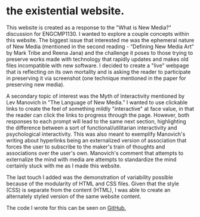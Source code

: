 # the existential website.
<p>This website is created as a response to the "What is New Media?" discussion for ENGCMP1130. I wanted to explore a couple concepts within this website.
The biggest issue that interested me was the ephemeral nature of New Media (mentioned in the second reading - “Defining New Media Art” by Mark Tribe and Reena Jana) and the challenge it poses to those trying to preserve works made with technology that rapidly updates and makes old files incompatible with new software. I decided to create a "live" webpage that is reflecting on its own mortality and is asking the reader to participate in preserving it via screenshot (one technique mentioned in the paper for preserving new media).</p>
<p>A secondary topic of interest was the Myth of Interactivity mentioned by Lev Manovich in "The Language of New Media.” I wanted to use clickable links to create the feel of something mildly "interactive" at face value, in that the reader can click the links to progress through the page. However, both responses to each prompt will lead to the same next section, highlighting the difference between a sort of functional/utilitarian interactivity and psychological interactivity. This was also meant to exemplify Manovich's writing about hyperlinks being an externalized version of association that forces the user to subscribe to the maker's train of thoughts and associations over the user's own. Manovich's comment that attempts to externalize the mind with media are attempts to standardize the mind certainly stuck with me as I made this website.</p>
<p>The last touch I added was the demonstration of variability possible because of the modularity of HTML and CSS files. Given that the style (CSS) is separate from the content (HTML), I was able to create an alternately styled version of the same website content.</p>
<p>The code I wrote for this can be seen on <a href="https://cap-alt-delete.github.io/existential-website/">GitHub.</a></p>

